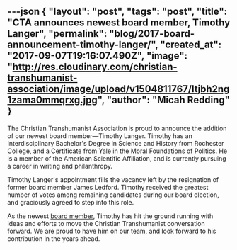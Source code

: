 ---json
{
	"layout": "post",
	"tags": "post",
    "title": "CTA announces newest board member, Timothy Langer",
    "permalink": "blog/2017-board-announcement-timothy-langer/",
    "created_at": "2017-09-07T19:16:07.490Z",
    "image":  "http://res.cloudinary.com/christian-transhumanist-association/image/upload/v1504811767/ltjbh2ng1zama0mmqrxg.jpg",
    "author": "Micah Redding"
}
---
The Christian Transhumanist Association is proud to announce the addition of our newest board member—Timothy Langer. Timothy has an Interdisciplinary Bachelor's Degree in Science and History from Rochester College, and a Certificate from Yale in the Moral Foundations of Politics. He is a member of the American Scientific Affiliation, and is currently pursuing a career in writing and philanthropy.

Timothy Langer's appointment fills the vacancy left by the resignation of former board member James Ledford. Timothy received the greatest number of votes among remaining candidates during our board election, and graciously agreed to step into this role.

As the newest [board member](https://www.christiantranshumanism.org/board), Timothy has hit the ground running with ideas and efforts to move the Christian Transhumanist conversation forward. We are proud to have him on our team, and look forward to his contribution in the years ahead.




